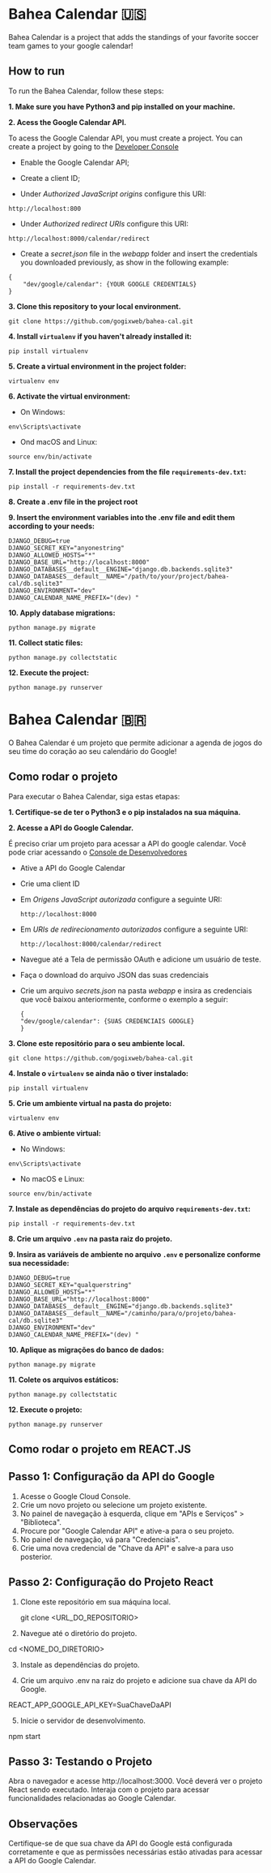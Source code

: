# Bahea Calendar 🇺🇸

Bahea Calendar is a project that adds the standings of your favorite soccer team games to your google calendar!

## How to run

To run the Bahea Calendar, follow these steps:

**1. Make sure you have Python3 and pip installed on your machine.**

**2. Acess the Google Calendar API.**

To acess the Google Calendar API, you must create a project. You can create a project by going to the [Developer Console](https://console.developers.google.com/)

- Enable the Google Calendar API;

- Create a client ID;

- Under _Authorized JavaScript origins_ configure this URI:

```
http://localhost:800
```

- Under _Authorized redirect URIs_ configure this URI:

```
http://localhost:8000/calendar/redirect
```

- Create a _secret.json_ file in the _webapp_ folder and insert the credentials you downloaded previously, as show in the following example:

```
{
    "dev/google/calendar": {YOUR GOOGLE CREDENTIALS}
}
```

**3. Clone this repository to your local environment.**

```
git clone https://github.com/gogixweb/bahea-cal.git
```

**4. Install `virtualenv` if you haven't already installed it:**

```
pip install virtualenv
```

**5. Create a virtual environment in the project folder:**

```
virtualenv env
```

**6. Activate the virtual environment:**

- On Windows:

```
env\Scripts\activate
```

- Ond macOS and Linux:

```
source env/bin/activate
```

**7. Install the project dependencies from the file `requirements-dev.txt`:**

```
pip install -r requirements-dev.txt
```

**8. Create a .env file in the project root**

**9. Insert the environment variables into the .env file and edit them according to your needs:**

```
DJANGO_DEBUG=true
DJANGO_SECRET_KEY="anyonestring"
DJANGO_ALLOWED_HOSTS="*"
DJANGO_BASE_URL="http://localhost:8000"
DJANGO_DATABASES__default__ENGINE="django.db.backends.sqlite3"
DJANGO_DATABASES__default__NAME="/path/to/your/project/bahea-cal/db.sqlite3"
DJANGO_ENVIRONMENT="dev"
DJANGO_CALENDAR_NAME_PREFIX="(dev) "
```

**10. Apply database migrations:**

```
python manage.py migrate
```

**11. Collect static files:**

```
python manage.py collectstatic
```

**12. Execute the project:**

```
python manage.py runserver
```

# Bahea Calendar 🇧🇷

O Bahea Calendar é um projeto que permite adicionar a agenda de jogos do seu time do coração ao seu calendário do Google!

## Como rodar o projeto

Para executar o Bahea Calendar, siga estas etapas:

**1. Certifique-se de ter o Python3 e o pip instalados na sua máquina.**

**2. Acesse a API do Google Calendar.**

É preciso criar um projeto para acessar a API do google calendar. Você pode criar acessando o [Console de Desenvolvedores](https://console.developers.google.com/)

- Ative a API do Google Calendar

- Crie uma client ID

- Em _Origens JavaScript autorizada_ configure a seguinte URI:

  ```
  http://localhost:8000
  ```

- Em _URIs de redirecionamento autorizados_ configure a seguinte URI:

  ```
  http://localhost:8000/calendar/redirect
  ```

- Navegue até a Tela de permissão OAuth e adicione um usuário de teste.

- Faça o download do arquivo JSON das suas credenciais

- Crie um arquivo _secrets.json_ na pasta _webapp_ e insira as credenciais que você baixou anteriormente, conforme o exemplo a seguir:

  ```
  {
  "dev/google/calendar": {SUAS CREDENCIAIS GOOGLE}
  }
  ```

**3. Clone este repositório para o seu ambiente local.**

```
git clone https://github.com/gogixweb/bahea-cal.git
```

**4. Instale o `virtualenv` se ainda não o tiver instalado:**

```
pip install virtualenv
```

**5. Crie um ambiente virtual na pasta do projeto:**

```
virtualenv env
```

**6. Ative o ambiente virtual:**

- No Windows:

```
env\Scripts\activate
```

- No macOS e Linux:

```
source env/bin/activate
```

**7. Instale as dependências do projeto do arquivo `requirements-dev.txt`:**

```
pip install -r requirements-dev.txt
```

**8. Crie um arquivo `.env` na pasta raiz do projeto.**

**9. Insira as variáveis de ambiente no arquivo `.env` e personalize conforme sua necessidade:**

```
DJANGO_DEBUG=true
DJANGO_SECRET_KEY="qualquerstring"
DJANGO_ALLOWED_HOSTS="*"
DJANGO_BASE_URL="http://localhost:8000"
DJANGO_DATABASES__default__ENGINE="django.db.backends.sqlite3"
DJANGO_DATABASES__default__NAME="/caminho/para/o/projeto/bahea-cal/db.sqlite3"
DJANGO_ENVIRONMENT="dev"
DJANGO_CALENDAR_NAME_PREFIX="(dev) "
```

**10. Aplique as migrações do banco de dados:**

```
python manage.py migrate
```

**11. Colete os arquivos estáticos:**

```
python manage.py collectstatic
```

**12. Execute o projeto:**

```
python manage.py runserver
```
## Como rodar o projeto em REACT.JS 

## Passo 1: Configuração da API do Google
1. Acesse o Google Cloud Console.
2. Crie um novo projeto ou selecione um projeto existente.
3. No painel de navegação à esquerda, clique em "APIs e Serviços" > "Biblioteca".
4. Procure por "Google Calendar API" e ative-a para o seu projeto.
5. No painel de navegação, vá para "Credenciais".
6. Crie uma nova credencial de "Chave da API" e salve-a para uso posterior.

## Passo 2: Configuração do Projeto React
1. Clone este repositório em sua máquina local.

    git clone <URL_DO_REPOSITORIO>

2. Navegue até o diretório do projeto.

cd <NOME_DO_DIRETORIO>

3. Instale as dependências do projeto.

4. Crie um arquivo .env na raiz do projeto e adicione sua chave da API do Google.


REACT_APP_GOOGLE_API_KEY=SuaChaveDaAPI

5. Inicie o servidor de desenvolvimento.

npm start

## Passo 3: Testando o Projeto
Abra o navegador e acesse http://localhost:3000.
Você deverá ver o projeto React sendo executado.
Interaja com o projeto para acessar funcionalidades relacionadas ao Google Calendar.

## Observações
Certifique-se de que sua chave da API do Google está configurada corretamente e que as permissões necessárias estão ativadas para acessar a API do Google Calendar.